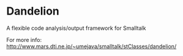 # Dandelion
A flexible code analysis/output framework for Smalltalk

For more info:
http://www.mars.dti.ne.jp/~umejava/smalltalk/stClasses/dandelion/
